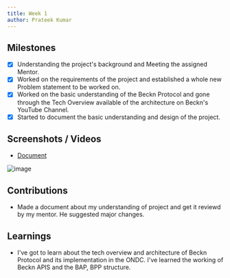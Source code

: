 ```yaml
---
title: Week 1
author: Prateek Kumar
---
```


## Milestones

- [x] Understanding the project's background and Meeting the assigned Mentor.
- [x] Worked on the requirements of the project and established a whole new Problem statement to be worked on.
- [x] Worked on the basic understanding of the Beckn Protocol and gone through the Tech Overview available of the architecture on Beckn's YouTube Channel.
- [x] Started to document the basic understanding and design of the project.

## Screenshots / Videos

- [Document](https://docs.google.com/document/d/1gYSMTkeZpDirH_Mu7O0CkFck4dh-l6F37TfXqYS_WPY/edit?usp=sharing)

![image](https://github.com/PrateekUp/C4GT-DiscoveryProtocol/assets/88340022/4e9d5b4d-9a7a-46e9-93e0-46806f7d6ae5)

## Contributions

- Made a document about my understanding of project and get it reviewd by my mentor. He suggested major changes.

## Learnings

- I've got to learn about the tech overview and architecture of Beckn Protocol and its implementation in the ONDC. I've learned the working of Beckn APIS and the BAP, BPP structure.
